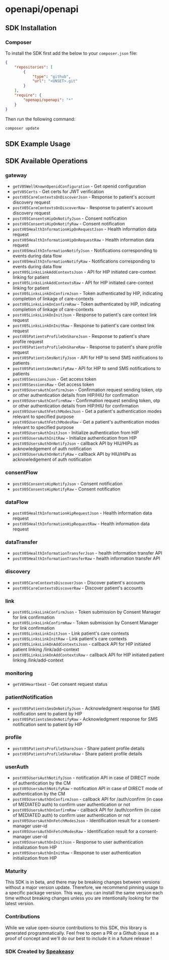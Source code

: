 # openapi/openapi

<!-- Start SDK Installation -->
## SDK Installation

### Composer

To install the SDK first add the below to your `composer.json` file:

```json
{
    "repositories": [
        {
            "type": "github",
            "url": "<UNSET>.git"
        }
    ],
    "require": {
        "openapi/openapi": "*"
    }
}
```

Then run the following command:

```bash
composer update
```
<!-- End SDK Installation -->

## SDK Example Usage
<!-- Start SDK Example Usage -->

<!-- End SDK Example Usage -->

<!-- Start SDK Available Operations -->
## SDK Available Operations


### gateway

* `getV05WellKnownOpenidConfiguration` - Get openid configuration
* `getV05Certs` - Get certs for JWT verification
* `postV05CareContextsOnDiscoverJson` - Response to patient's account discovery request
* `postV05CareContextsOnDiscoverRaw` - Response to patient's account discovery request
* `postV05ConsentsHipOnNotifyJson` - Consent notification
* `postV05ConsentsHipOnNotifyRaw` - Consent notification
* `postV05HealthInformationHipOnRequestJson` - Health information data request
* `postV05HealthInformationHipOnRequestRaw` - Health information data request
* `postV05HealthInformationNotifyJson` - Notifications corresponding to events during data flow
* `postV05HealthInformationNotifyRaw` - Notifications corresponding to events during data flow
* `postV05LinksLinkAddContextsJson` - API for HIP initiated care-context linking for patient
* `postV05LinksLinkAddContextsRaw` - API for HIP initiated care-context linking for patient
* `postV05LinksLinkOnConfirmJson` - Token authenticated by HIP, indicating completion of linkage of care-contexts
* `postV05LinksLinkOnConfirmRaw` - Token authenticated by HIP, indicating completion of linkage of care-contexts
* `postV05LinksLinkOnInitJson` - Response to patient's care context link request
* `postV05LinksLinkOnInitRaw` - Response to patient's care context link request
* `postV05PatientsProfileOnShareJson` - Response to patient's share profile request
* `postV05PatientsProfileOnShareRaw` - Response to patient's share profile request
* `postV05PatientsSmsNotifyJson` - API for HIP to send SMS notifications to patients
* `postV05PatientsSmsNotifyRaw` - API for HIP to send SMS notifications to patients
* `postV05SessionsJson` - Get access token
* `postV05SessionsRaw` - Get access token
* `postV05UsersAuthConfirmJson` - Confirmation request sending token, otp or other authentication details from HIP/HIU for confirmation
* `postV05UsersAuthConfirmRaw` - Confirmation request sending token, otp or other authentication details from HIP/HIU for confirmation
* `postV05UsersAuthFetchModesJson` - Get a patient's authentication modes relevant to specified purpose
* `postV05UsersAuthFetchModesRaw` - Get a patient's authentication modes relevant to specified purpose
* `postV05UsersAuthInitJson` - Initialize authentication from HIP
* `postV05UsersAuthInitRaw` - Initialize authentication from HIP
* `postV05UsersAuthOnNotifyJson` - callback API by HIU/HIPs as acknowledgement of auth notification
* `postV05UsersAuthOnNotifyRaw` - callback API by HIU/HIPs as acknowledgement of auth notification

### consentFlow

* `postV05ConsentsHipNotifyJson` - Consent notification
* `postV05ConsentsHipNotifyRaw` - Consent notification

### dataFlow

* `postV05HealthInformationHipRequestJson` - Health information data request
* `postV05HealthInformationHipRequestRaw` - Health information data request

### dataTransfer

* `postV05HealthInformationTransferJson` - health information transfer API
* `postV05HealthInformationTransferRaw` - health information transfer API

### discovery

* `postV05CareContextsDiscoverJson` - Discover patient's accounts
* `postV05CareContextsDiscoverRaw` - Discover patient's accounts

### link

* `postV05LinksLinkConfirmJson` - Token submission by Consent Manager for link confirmation
* `postV05LinksLinkConfirmRaw` - Token submission by Consent Manager for link confirmation
* `postV05LinksLinkInitJson` - Link patient's care contexts
* `postV05LinksLinkInitRaw` - Link patient's care contexts
* `postV05LinksLinkOnAddContextsJson` - callback API for HIP initiated patient linking /link/add-context
* `postV05LinksLinkOnAddContextsRaw` - callback API for HIP initiated patient linking /link/add-context

### monitoring

* `getV05Heartbeat` - Get consent request status

### patientNotification

* `postV05PatientsSmsOnNotifyJson` - Acknowledgment response for SMS notification sent to patient by HIP
* `postV05PatientsSmsOnNotifyRaw` - Acknowledgment response for SMS notification sent to patient by HIP

### profile

* `postV05PatientsProfileShareJson` - Share patient profile details
* `postV05PatientsProfileShareRaw` - Share patient profile details

### userAuth

* `postV05UsersAuthNotifyJson` - notification API in case of DIRECT mode of authentication by the CM
* `postV05UsersAuthNotifyRaw` - notification API in case of DIRECT mode of authentication by the CM
* `postV05UsersAuthOnConfirmJson` - callback API for /auth/confirm (in case of MEDIATED auth) to confirm user authentication or not
* `postV05UsersAuthOnConfirmRaw` - callback API for /auth/confirm (in case of MEDIATED auth) to confirm user authentication or not
* `postV05UsersAuthOnFetchModesJson` - Identification result for a consent-manager user-id
* `postV05UsersAuthOnFetchModesRaw` - Identification result for a consent-manager user-id
* `postV05UsersAuthOnInitJson` - Response to user authentication initialization from HIP
* `postV05UsersAuthOnInitRaw` - Response to user authentication initialization from HIP
<!-- End SDK Available Operations -->

### Maturity

This SDK is in beta, and there may be breaking changes between versions without a major version update. Therefore, we recommend pinning usage
to a specific package version. This way, you can install the same version each time without breaking changes unless you are intentionally
looking for the latest version.

### Contributions

While we value open-source contributions to this SDK, this library is generated programmatically.
Feel free to open a PR or a Github issue as a proof of concept and we'll do our best to include it in a future release !

### SDK Created by [Speakeasy](https://docs.speakeasyapi.dev/docs/using-speakeasy/client-sdks)
